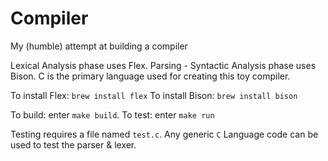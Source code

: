 # Compiler
My (humble) attempt at building a compiler

Lexical Analysis phase uses Flex.
Parsing - Syntactic Analysis phase uses Bison.
C is the primary language used for creating this toy compiler.

To install Flex: `brew install flex`
To install Bison: `brew install bison`

To build: enter `make build`.
To test: enter `make run`

Testing requires a file named `test.c`. Any generic `C` Language 
code can be used to test the parser & lexer.

